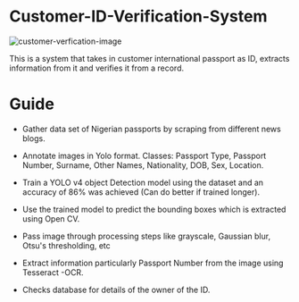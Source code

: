 # Customer-ID-Verification-System

![customer-verfication-image](https://content.trulioo.com/wp-content/uploads/2019/02/Customer-Identification-Program-electronic-identity-verification.jpg)

This is a system that takes in customer international passport as ID, extracts information from it and verifies it from a record.

# Guide
* Gather data set of Nigerian passports by scraping from different news blogs.
  
* Annotate images in Yolo format. Classes: Passport Type, Passport Number, Surname, Other Names, Nationality, DOB, Sex, Location.

* Train a YOLO v4 object Detection model using the dataset and an accuracy of 86% was achieved (Can do better if trained longer).

* Use the trained model to predict the bounding boxes which is extracted using Open CV.

* Pass image through processing steps like grayscale, Gaussian blur, Otsu's thresholding, etc

* Extract information particularly Passport Number from the image using Tesseract -OCR.

* Checks database for details of the owner of the ID. 
